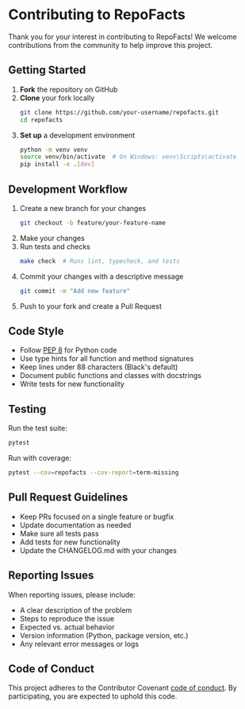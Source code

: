# Contributing to RepoFacts

Thank you for your interest in contributing to RepoFacts! We welcome contributions from the community to help improve this project.

## Getting Started

1. **Fork** the repository on GitHub
2. **Clone** your fork locally
   ```bash
   git clone https://github.com/your-username/repofacts.git
   cd repofacts
   ```
3. **Set up** a development environment
   ```bash
   python -m venv venv
   source venv/bin/activate  # On Windows: venv\Scripts\activate
   pip install -e .[dev]
   ```

## Development Workflow

1. Create a new branch for your changes
   ```bash
   git checkout -b feature/your-feature-name
   ```
2. Make your changes
3. Run tests and checks
   ```bash
   make check  # Runs lint, typecheck, and tests
   ```
4. Commit your changes with a descriptive message
   ```bash
   git commit -m "Add new feature"
   ```
5. Push to your fork and create a Pull Request

## Code Style

- Follow [PEP 8](https://www.python.org/dev/peps/pep-0008/) for Python code
- Use type hints for all function and method signatures
- Keep lines under 88 characters (Black's default)
- Document public functions and classes with docstrings
- Write tests for new functionality

## Testing

Run the test suite:

```bash
pytest
```

Run with coverage:

```bash
pytest --cov=repofacts --cov-report=term-missing
```

## Pull Request Guidelines

- Keep PRs focused on a single feature or bugfix
- Update documentation as needed
- Make sure all tests pass
- Add tests for new functionality
- Update the CHANGELOG.md with your changes

## Reporting Issues

When reporting issues, please include:

- A clear description of the problem
- Steps to reproduce the issue
- Expected vs. actual behavior
- Version information (Python, package version, etc.)
- Any relevant error messages or logs

## Code of Conduct

This project adheres to the Contributor Covenant [code of conduct](CODE_OF_CONDUCT.md). By participating, you are expected to uphold this code.
